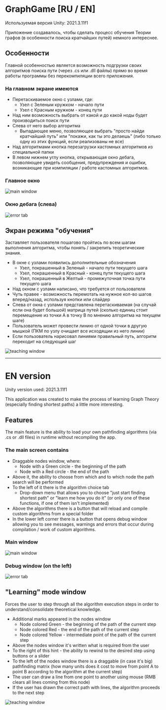 # GraphGame [RU / EN]
Используемая версия Unity: 2021.3.11f1

Приложение создавалось, чтобы сделать процесс обучения Теории графов (в особенности поиска кратчайших путей) немного интереснее.

## Особенности
Главной особенностью является возможность подгрузки своих алгоритмов поиска пути (через .cs или .dll файлы)
прямо во время работы программы без перекомпиляции всего приложения.

### На главном экране имеются
- Перетаскиваемое окно с узлами, где:
  - Узел с Зеленым кружком - начало пути
  - Узел с Красным кружком - конец пути
- Над ним возможность выбрать от какой и до какой ноды будет производиться поиск пути
- Слева от него выбор алгоритма
  - Выпадающее меню, позволяющее выбрать "просто найди кратчайший путь" или "покажи, как ты это делаешь" (либо только одну из этих функций, если реализованы не все)
- Над алгоритмами кнопка перезагрузки кастомных алгоритмов из специальной папки
- В левом нижнем углу кнопка, открывающая окно дебага, позволяющее увидеть сообщения, предупреждения и ошибки, возникающие при компиляции / работе кастомных алгоритмов.

### Главное окно
![main window](/doc_images/main_window.png)

### Окно дебага (слева)
![error tab](/doc_images/error_tab.png)

## Экран режима "обучения"
Заставляет пользователя пошагово пройтись по всем шагам выполнения алгоритма, чтобы понять / закрепить теоретические знания.

- В окне с узлами появились дополнительные обозначения
  - Узел, покрашенный в Зеленый - начало пути текущего шага
  - Узел, покрашенный в Красный - конец пути текущего шага
  - Узел, покрашенный в Желтый - промежуточная точка пути текущего шага
- Над окном с узлами написано, что требуется от пользователя
- Чуть правее - возможность перемотать на нужное кол-во шагов вперед/назад, используя кнопки или слайдер
- Слева от окна с узлами представлена перетаскиваемая (на случай если она будет большой) матрица путей
(сколько единиц стоит перемещение из точки A в точку B по мнению алгоритма на текущем шаге)
- Пользователь может провести линию от одной точки в другую мышкой (ПКМ по узлу очищает все исходящии из него линии)
- Если пользователь нарисовал линиями правильный путь, алгоритм переходит на следующий шаг

![teaching window](/doc_images/teaching.png)

---

# EN version
Unity version used: 2021.3.11f1

This application was created to make the process of learning Graph Theory (especially finding shortest paths) a little more interesting.

## Features
The main feature is the ability to load your own pathfinding algorithms (via .cs or .dll files)
in runtime without recompiling the app.

### The main screen contains
- Draggable nodes window, where:
  - Node with a Green circle - the beginning of the path
  - Node with a Red circle - the end of the path
- Above it, the ability to choose from which and to which node the path search will be performed
- To the left of it there is the algorithm choice tab
  - Drop-down menu that allows you to choose "just start finding shortest path" or "learn me how you do it" (or only one of these functions, if one of them isn't implemented)
- Above the algorithms there is a button that will reload and compile custom algorithms from a special folder
- In the lower left corner there is a button that opens debug window allowing you to see messages, warnings and errors that occur during compilation / work of custom algorithms.

### Main window
![main window](/doc_images/main_window.png)

### Debug window (on the left)
![error tab](/doc_images/error_tab.png)

## "Learning" mode window
Forces the user to step through all the algorithm execution steps in order to understand/consolidate theoretical knowledge.

- Additional marks appeared in the nodes window
  - Node colored Green - the beginning of the path of the current step
  - Node colored Red - the end of the path of the current step
  - Node colored Yellow - intermediate point of the path of the current step
- Above the nodes window it's written what is required from the user
- To the right of this hint - the ability to rewind to the desired step using buttons or a slider
- To the left of the nodes window there is a draggable (in case it's big) pathfinding matrix
(how many units does it cost to move from point A to point B according to the algorithm at the current step)
- The user can draw a line from one point to another using mouse (RMB clears all lines coming from this node)
- If the user has drawn the correct path with lines, the algorithm proceeds to the next step

![teaching window](/doc_images/teaching.png)

